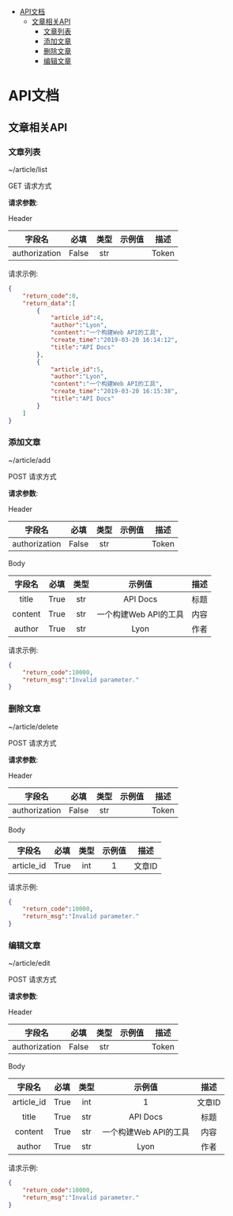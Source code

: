 <!-- TOC -->

- [API文档](#API文档)
	- [文章相关API](#文章相关API)
		- [文章列表](#文章列表)
		- [添加文章](#添加文章)
		- [删除文章](#删除文章)
		- [编辑文章](#编辑文章)

<!-- /TOC -->

# API文档

## 文章相关API

### 文章列表

~/article/list

GET 请求方式

**请求参数**:


Header

字段名 | 必填 | 类型 | 示例值 | 描述
:-: | :-: | :-: | :-: | :-:
|authorization | False | str |  | Token |


请求示例:
```json
{
    "return_code":0,
    "return_data":[
        {
            "article_id":4,
            "author":"Lyon",
            "content":"一个构建Web API的工具",
            "create_time":"2019-03-20 16:14:12",
            "title":"API Docs"
        },
        {
            "article_id":5,
            "author":"Lyon",
            "content":"一个构建Web API的工具",
            "create_time":"2019-03-20 16:15:38",
            "title":"API Docs"
        }
    ]
}
```

### 添加文章

~/article/add

POST 请求方式

**请求参数**:


Header

字段名 | 必填 | 类型 | 示例值 | 描述
:-: | :-: | :-: | :-: | :-:
authorization | False | str |  | Token |

Body

字段名 | 必填 | 类型 | 示例值 | 描述
:-: | :-: | :-: | :-: | :-:
title | True | str | API Docs | 标题 |
content | True | str | 一个构建Web API的工具 | 内容 |
author | True | str | Lyon | 作者 |

请求示例:
```json
{
    "return_code":10000,
    "return_msg":"Invalid parameter."
}
```

### 删除文章

~/article/delete

POST 请求方式

**请求参数**:


Header

字段名 | 必填 | 类型 | 示例值 | 描述
:-: | :-: | :-: | :-: | :-:
authorization | False | str |  | Token |

Body

字段名 | 必填 | 类型 | 示例值 | 描述
:-: | :-: | :-: | :-: | :-:
article_id | True | int | 1 | 文章ID |

请求示例:
```json
{
    "return_code":10000,
    "return_msg":"Invalid parameter."
}
```

### 编辑文章

~/article/edit

POST 请求方式

**请求参数**:


Header

字段名 | 必填 | 类型 | 示例值 | 描述
:-: | :-: | :-: | :-: | :-:
authorization | False | str |  | Token |

Body

字段名 | 必填 | 类型 | 示例值 | 描述
:-: | :-: | :-: | :-: | :-:
article_id | True | int | 1 | 文章ID |
title | True | str | API Docs | 标题 |
content | True | str | 一个构建Web API的工具 | 内容 |
author | True | str | Lyon | 作者 |

请求示例:
```json
{
    "return_code":10000,
    "return_msg":"Invalid parameter."
}
```

